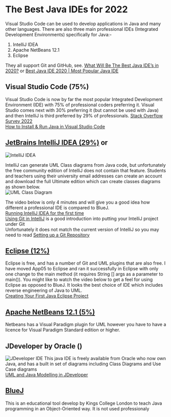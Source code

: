 # The Best Java IDEs for 2022
Visual Studio Code can be used to develop applications in Java and many other languages.
There are also three main professional IDEs (Integrated Development Environments) specifically for Java:-
1. IntelliJ IDEA
2. Apache NetBeans 12.1
3. Eclipse 
  
They all support Git and GitHub, see.  [What Will Be The Best Java IDE’s in 2020?](https://www.geeksforgeeks.org/what-will-be-the-best-java-ides-in-2020/) or [Best Java IDE 2020 | Most Popular Java IDE](https://hackr.io/blog/best-java-ide)

## Visual Studio Code (75%)
Visual Studio Code is now by far the most popular Integrated Development Environment (IDE) with 75% of professional coders preferring it.  Visual Studio comes next with 30% preferring it (but cannot be used with Java) and then IntelliJ is third preferred by 29% of professionals.
[Stack Overflow Survey 2022](https://survey.stackoverflow.co/2022/#most-popular-technologies-new-collab-tools-prof)     
[How to Install & Run Java in Visual Studio Code](https://www.youtube.com/watch?v=fbyobdxDQno&ab_channel=TutorialBrain)

## [JetBrains IntelliJ IDEA (29%)](https://www.jetbrains.com/idea/) or 
![IntelliJ IDEA](https://github.com/BNU-CO452/BlueJ-Apps/blob/master/images/IntelliJ_IDEA.jpg)   

IntelliJ can generate UML Class diagrams from Java code, but unfortunately the free community edition of IntelliJ does not contain that feature. 
Students and teachers using their university email addresses can create an account and download the full Ultimate edition which can create classes diagrams as shown below.   
![UML Class Diagram](https://github.com/BNU-CO452/BlueJ-Apps/blob/master/images/App05-classesIJ.jpg)

The video below is only 4 minutes and will give you a good idea how different a professional IDE is compared to BlueJ.    
[Running IntelliJ IDEA for the first time](https://www.youtube.com/watch?v=c0efB_CKOYo&ab_channel=IntelliJIDEAbyJetBrains)    
[Using Git in IntelliJ](https://www.youtube.com/watch?v=uUzRMOCBorg&t=2s&ab_channel=LaunchCode) is a good introduction into putting your IntelliJ project under Git   
Unfortunately it does not match the current version of IntelliJ so you may need to read [Setting up a Git Repository](https://www.jetbrains.com/help/idea/set-up-a-git-repository.html#check_project_status)   

## [Eclipse (12%)](https://www.eclipse.org/eclipseide/)
Eclipse is free, and has a number of Git and UML plugins that are also free.  I have moved App05 to Eclipse and ran it successfully in Eclipse with only one change to the main method (it requires String [] args as a parameter to main()).  You might like to watch the video below to get a feel for using Eclipse as opposed to BlueJ.  It looks the best choice of IDE which includes reverse engineering of Java to UML.   
[Creating Your First Java Eclipse Project](https://www.youtube.com/watch?v=S37y-BHzTBc&ab_channel=CraigPiercy)

## [Apache NetBeans 12.1 (5%)](https://netbeans.org/features/index.html)
Netbeans has a Visual Paradigm plugin for UML however you have to have a licence for Visual Paradigm Standard edition or higher.

## JDeveloper by Oracle ()
![JDeveloper IDE](https://github.com/BNU-CO452/BlueJ-Apps/blob/master/images/JBuilder%20IDE.jpg)
This java IDE is freely available from Oracle who now own Java, and has a built in set of diagrams including Class Diagrams and Use Case diagrams    
[UML and Java Modelling in JDeveloper](https://www.youtube.com/watch?v=cQ4a3L75eJM&ab_channel=ShayJDev)

## [BlueJ](https://www.bluej.org/)
This is an educational tool develop by Kings College London to teach Java programming in an Object-Oriented way.  It is not used professionaly

